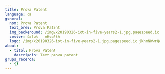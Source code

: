 ```yaml
---
title: Prova Patent
language: ca
general:
  nom: Prova Patent
  text_breu: Prova Patent
  img_background: /img/x20190326-iot-in-five-years2-1.jpg.pagespeed.ic.jkhmNWwrQd.jpg
  sector: Salut - eHealth
  logo: /img/x20190326-iot-in-five-years2-1.jpg.pagespeed.ic.jkhmNWwrQd.jpg
about:
  - titol: Prova Patent
    descripcio: Text prova patent
grups_recerca:
  - {}
---
```

